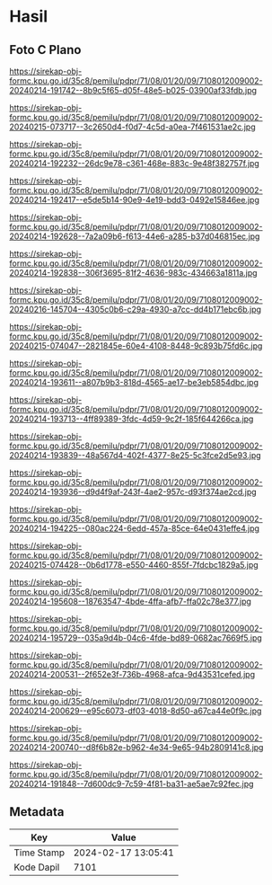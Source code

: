 # Hasil

## Foto C Plano

https://sirekap-obj-formc.kpu.go.id/35c8/pemilu/pdpr/71/08/01/20/09/7108012009002-20240214-191742--8b9c5f65-d05f-48e5-b025-03900af33fdb.jpg

https://sirekap-obj-formc.kpu.go.id/35c8/pemilu/pdpr/71/08/01/20/09/7108012009002-20240215-073717--3c2650d4-f0d7-4c5d-a0ea-7f461531ae2c.jpg

https://sirekap-obj-formc.kpu.go.id/35c8/pemilu/pdpr/71/08/01/20/09/7108012009002-20240214-192232--26dc9e78-c361-468e-883c-9e48f382757f.jpg

https://sirekap-obj-formc.kpu.go.id/35c8/pemilu/pdpr/71/08/01/20/09/7108012009002-20240214-192417--e5de5b14-90e9-4e19-bdd3-0492e15846ee.jpg

https://sirekap-obj-formc.kpu.go.id/35c8/pemilu/pdpr/71/08/01/20/09/7108012009002-20240214-192628--7a2a09b6-f613-44e6-a285-b37d046815ec.jpg

https://sirekap-obj-formc.kpu.go.id/35c8/pemilu/pdpr/71/08/01/20/09/7108012009002-20240214-192838--306f3695-81f2-4636-983c-434663a1811a.jpg

https://sirekap-obj-formc.kpu.go.id/35c8/pemilu/pdpr/71/08/01/20/09/7108012009002-20240216-145704--4305c0b6-c29a-4930-a7cc-dd4b171ebc6b.jpg

https://sirekap-obj-formc.kpu.go.id/35c8/pemilu/pdpr/71/08/01/20/09/7108012009002-20240215-074047--2821845e-60e4-4108-8448-9c893b75fd6c.jpg

https://sirekap-obj-formc.kpu.go.id/35c8/pemilu/pdpr/71/08/01/20/09/7108012009002-20240214-193611--a807b9b3-818d-4565-ae17-be3eb5854dbc.jpg

https://sirekap-obj-formc.kpu.go.id/35c8/pemilu/pdpr/71/08/01/20/09/7108012009002-20240214-193713--4ff89389-3fdc-4d59-9c2f-185f644266ca.jpg

https://sirekap-obj-formc.kpu.go.id/35c8/pemilu/pdpr/71/08/01/20/09/7108012009002-20240214-193839--48a567d4-402f-4377-8e25-5c3fce2d5e93.jpg

https://sirekap-obj-formc.kpu.go.id/35c8/pemilu/pdpr/71/08/01/20/09/7108012009002-20240214-193936--d9d4f9af-243f-4ae2-957c-d93f374ae2cd.jpg

https://sirekap-obj-formc.kpu.go.id/35c8/pemilu/pdpr/71/08/01/20/09/7108012009002-20240214-194225--080ac224-6edd-457a-85ce-64e0431effe4.jpg

https://sirekap-obj-formc.kpu.go.id/35c8/pemilu/pdpr/71/08/01/20/09/7108012009002-20240215-074428--0b6d1778-e550-4460-855f-7fdcbc1829a5.jpg

https://sirekap-obj-formc.kpu.go.id/35c8/pemilu/pdpr/71/08/01/20/09/7108012009002-20240214-195608--18763547-4bde-4ffa-afb7-ffa02c78e377.jpg

https://sirekap-obj-formc.kpu.go.id/35c8/pemilu/pdpr/71/08/01/20/09/7108012009002-20240214-195729--035a9d4b-04c6-4fde-bd89-0682ac7669f5.jpg

https://sirekap-obj-formc.kpu.go.id/35c8/pemilu/pdpr/71/08/01/20/09/7108012009002-20240214-200531--2f652e3f-736b-4968-afca-9d43531cefed.jpg

https://sirekap-obj-formc.kpu.go.id/35c8/pemilu/pdpr/71/08/01/20/09/7108012009002-20240214-200629--e95c6073-df03-4018-8d50-a67ca44e0f9c.jpg

https://sirekap-obj-formc.kpu.go.id/35c8/pemilu/pdpr/71/08/01/20/09/7108012009002-20240214-200740--d8f6b82e-b962-4e34-9e65-94b2809141c8.jpg

https://sirekap-obj-formc.kpu.go.id/35c8/pemilu/pdpr/71/08/01/20/09/7108012009002-20240214-191848--7d600dc9-7c59-4f81-ba31-ae5ae7c92fec.jpg


## Metadata

| Key        | Value               |
| ---------- | ------------------- |
| Time Stamp | 2024-02-17 13:05:41 |
| Kode Dapil | 7101                |



